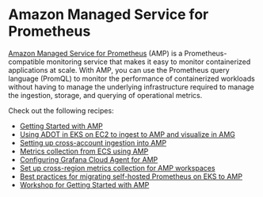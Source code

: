 # Amazon Managed Service for Prometheus

[Amazon Managed Service for Prometheus][amp-main] (AMP) is a Prometheus-compatible
monitoring service that makes it easy to monitor containerized applications at scale. 
With AMP, you can use the Prometheus query language (PromQL) to monitor the
performance of containerized workloads without having to manage the underlying 
infrastructure required to manage the ingestion, storage, and querying of operational
metrics.

Check out the following recipes:

- [Getting Started with AMP][amp-gettingstarted]
- [Using ADOT in EKS on EC2 to ingest to AMP and visualize in AMG](recipes/ec2-eks-metrics-go-adot-ampamg.md)
- [Setting up cross-account ingestion into AMP][amp-xaccount]
- [Metrics collection from ECS using AMP][amp-ecs-metrics]
- [Configuring Grafana Cloud Agent for AMP][amp-gcwa]
- [Set up cross-region metrics collection for AMP workspaces][amp-xregion-metrics]
- [Best practices for migrating self-hosted Prometheus on EKS to AMP][amp-migration]
- [Workshop for Getting Started with AMP][amp-oow]

[amp-main]: https://aws.amazon.com/prometheus/
[amp-gettingstarted]: https://aws.amazon.com/blogs/mt/getting-started-amazon-managed-service-for-prometheus/
[amp-xaccount]: https://aws.amazon.com/blogs/opensource/setting-up-cross-account-ingestion-into-amazon-managed-service-for-prometheus/
[amp-ecs-metrics]: https://aws.amazon.com/blogs/opensource/metrics-collection-from-amazon-ecs-using-amazon-managed-service-for-prometheus/
[amp-gcwa]: https://aws.amazon.com/blogs/opensource/configuring-grafana-cloud-agent-for-amazon-managed-service-for-prometheus/
[amp-xregion-metrics]: https://aws.amazon.com/blogs/opensource/set-up-cross-region-metrics-collection-for-amazon-managed-service-for-prometheus-workspaces/
[amp-migration]: https://aws.amazon.com/blogs/opensource/best-practices-for-migrating-self-hosted-prometheus-on-amazon-eks-to-amazon-managed-service-for-prometheus/
[amp-oow]: https://observability.workshop.aws/en/amp.html
